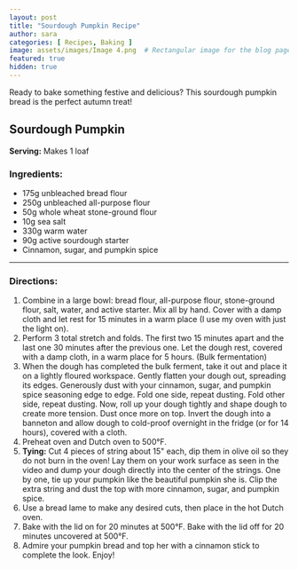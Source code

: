 ```yaml
---
layout: post
title: "Sourdough Pumpkin Recipe"
author: sara
categories: [ Recipes, Baking ]
image: assets/images/Image 4.png  # Rectangular image for the blog page
featured: true
hidden: true
---
```


Ready to bake something festive and delicious? This sourdough pumpkin bread is the perfect autumn treat!

## Sourdough Pumpkin

**Serving:** Makes 1 loaf  

### Ingredients:
- 175g unbleached bread flour  
- 250g unbleached all-purpose flour  
- 50g whole wheat stone-ground flour  
- 10g sea salt  
- 330g warm water  
- 90g active sourdough starter  
- Cinnamon, sugar, and pumpkin spice  

---

### Directions:
1. Combine in a large bowl: bread flour, all-purpose flour, stone-ground flour, salt, water, and active starter. Mix all by hand. Cover with a damp cloth and let rest for 15 minutes in a warm place (I use my oven with just the light on).  
2. Perform 3 total stretch and folds. The first two 15 minutes apart and the last one 30 minutes after the previous one. Let the dough rest, covered with a damp cloth, in a warm place for 5 hours. (Bulk fermentation)  
3. When the dough has completed the bulk ferment, take it out and place it on a lightly floured workspace. Gently flatten your dough out, spreading its edges. Generously dust with your cinnamon, sugar, and pumpkin spice seasoning edge to edge. Fold one side, repeat dusting. Fold other side, repeat dusting. Now, roll up your dough tightly and shape dough to create more tension. Dust once more on top. Invert the dough into a banneton and allow dough to cold-proof overnight in the fridge (or for 14 hours), covered with a cloth.  
4. Preheat oven and Dutch oven to 500°F.  
5. **Tying:** Cut 4 pieces of string about 15" each, dip them in olive oil so they do not burn in the oven! Lay them on your work surface as seen in the video and dump your dough directly into the center of the strings. One by one, tie up your pumpkin like the beautiful pumpkin she is. Clip the extra string and dust the top with more cinnamon, sugar, and pumpkin spice.  
6. Use a bread lame to make any desired cuts, then place in the hot Dutch oven.  
7. Bake with the lid on for 20 minutes at 500°F. Bake with the lid off for 20 minutes uncovered at 500°F.  
8. Admire your pumpkin bread and top her with a cinnamon stick to complete the look. Enjoy!

